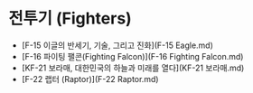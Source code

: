 # 전투기 (Fighters)



- [F-15 이글의 반세기, 기술, 그리고 진화](F-15 Eagle.md)
- [F-16 파이팅 팰콘(Fighting Falcon)](F-16 Fighting Falcon.md)
- [KF-21 보라매, 대한민국의 하늘과 미래를 열다](KF-21 보라매.md)
- [F-22 랩터 (Raptor)](F-22 Raptor.md)

